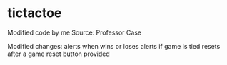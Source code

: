 # tictactoe
Modified code by me Source: Professor Case

Modified changes:
alerts when wins or loses
alerts if game is tied
resets after a game
reset button provided
